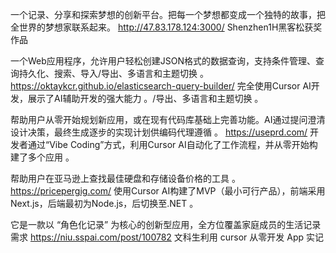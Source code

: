 一个记录、分享和探索梦想的创新平台。把每一个梦想都变成一个独特的故事，把全世界的梦想家联系起来。
http://47.83.178.124:3000/
Shenzhen1H黑客松获奖作品

一个Web应用程序，允许用户轻松创建JSON格式的数据查询，支持条件管理、查询持久化、搜索、导入/导出、多语言和主题切换 。
https://oktaykcr.github.io/elasticsearch-query-builder/
完全使用Cursor AI开发，展示了AI辅助开发的强大能力 。/导出、多语言和主题切换 。

帮助用户从零开始规划新应用，或在现有代码库基础上完善功能。AI通过提问澄清设计决策，最终生成逐步的实现计划供编码代理遵循 。
https://useprd.com/
开发者通过“Vibe Coding”方式，利用Cursor AI自动化了工作流程，并从零开始构建了多个应用 。

帮助用户在亚马逊上查找最佳硬盘和存储设备价格的工具 。
https://pricepergig.com/
使用Cursor AI构建了MVP（最小可行产品），前端采用Next.js，后端最初为Node.js，后切换至.NET 。

它是一款以 “角色化记录” 为核心的创新型应用，全方位覆盖家庭成员的生活记录需求
https://niu.sspai.com/post/100782
文科生利用 cursor 从零开发 App 实记

